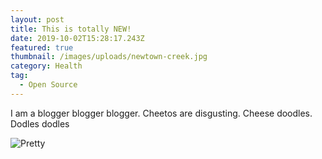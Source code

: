 ```yaml
---
layout: post
title: This is totally NEW!
date: 2019-10-02T15:28:17.243Z
featured: true
thumbnail: /images/uploads/newtown-creek.jpg
category: Health
tag:
  - Open Source
---
```

I am a blogger blogger blogger.  Cheetos are disgusting.  Cheese doodles.  Dodles dodles

![Pretty](/images/uploads/wallpaper-2462730.jpg "Mountains")
